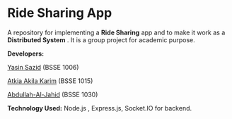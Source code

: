 # Ride Sharing App

A repository for implementing a **Ride Sharing** app and to make it work as a **Distributed System** . It is a group project for academic purpose.

**Developers:**

   [Yasin Sazid](https://github.com/bsse1006) (BSSE 1006)
		
   [Atkia Akila Karim](https://github.com/atkia) (BSSE 1015)
		
   [Abdullah-Al-Jahid](https://github.com/Jahid1999) (BSSE 1030)


**Technology Used:** Node.js , Express.js, Socket.IO for backend.


